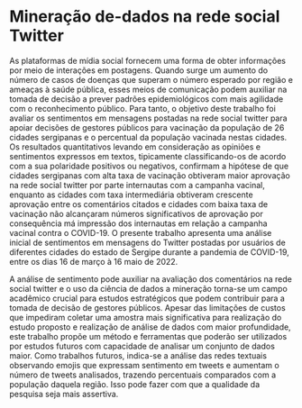 # Mineração de-dados na rede social Twitter

As plataformas de mídia social fornecem uma forma de obter informações por meio de interações em postagens. Quando surge um aumento do número de casos de doenças
que superam o número esperado por região e ameaças à saúde pública, esses meios de comunicação podem auxiliar na tomada de decisão a prever padrões epidemiológicos
com mais agilidade com o reconhecimento público. Para tanto, o objetivo deste trabalho foi avaliar os sentimentos em mensagens postadas na rede social twitter para apoiar decisões de gestores públicos para vacinação da população de 26 cidades sergipanas e o percentual da população vacinada nestas cidades.
Os resultados quantitativos levando em consideração as opiniões e sentimentos expressos em textos, tipicamente classificando-os de acordo com a sua polaridade positivos ou negativos, confirmam a hipótese de que cidades sergipanas com alta taxa de vacinação obtiveram maior aprovação na rede social twitter
por parte internautas com a campanha vacinal, enquanto as cidades com taxa intermediária obtiveram crescente aprovação entre os comentários citados e cidades com baixa taxa de vacinação não alcançaram números significativos de aprovação por consequência má impressão dos internautas em relação a campanha vacinal contra o COVID-19.
O presente trabalho apresenta uma análise inicial de sentimentos em mensagens
do Twitter postadas por usuários de diferentes cidades do estado de Sergipe durante a
pandemia de COVID-19, entre os dias 16 de março à 16 maio de 2022.

A análise de sentimento pode auxiliar na avaliação dos comentários na rede social twitter e o uso da ciência de dados a mineração torna-se um campo acadêmico crucial para estudos estratégicos que podem contribuir para a tomada de decisão de gestores públicos. Apesar das limitações de custos que impediram coletar uma amostra
mais significativa para realização do estudo proposto e realização de análise de dados com maior profundidade, este trabalho propõe um método e ferramentas que poderão
ser utilizados por estudos futuros com capacidade de analisar um conjunto de dados maior. Como trabalhos futuros, indica-se a análise das redes textuais observando emojis que expressam sentimento em tweets e aumentam o número de tweets analisados, trazendo percentuais comparados com a população daquela região. Isso pode fazer com que a qualidade da pesquisa seja mais assertiva.
